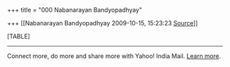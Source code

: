 +++
title = "000 Nabanarayan Bandyopadhyay"

+++
[[Nabanarayan Bandyopadhyay	2009-10-15, 15:23:23 [Source](https://groups.google.com/g/bvparishat/c/Mo9ntCfqDpQ)]]



[TABLE]

  

------------------------------------------------------------------------

Connect more, do more and share more with Yahoo! India Mail. [Learn more](http://in.rd.yahoo.com/tagline_galaxy_3/*http://in.overview.mail.yahoo.com/).

